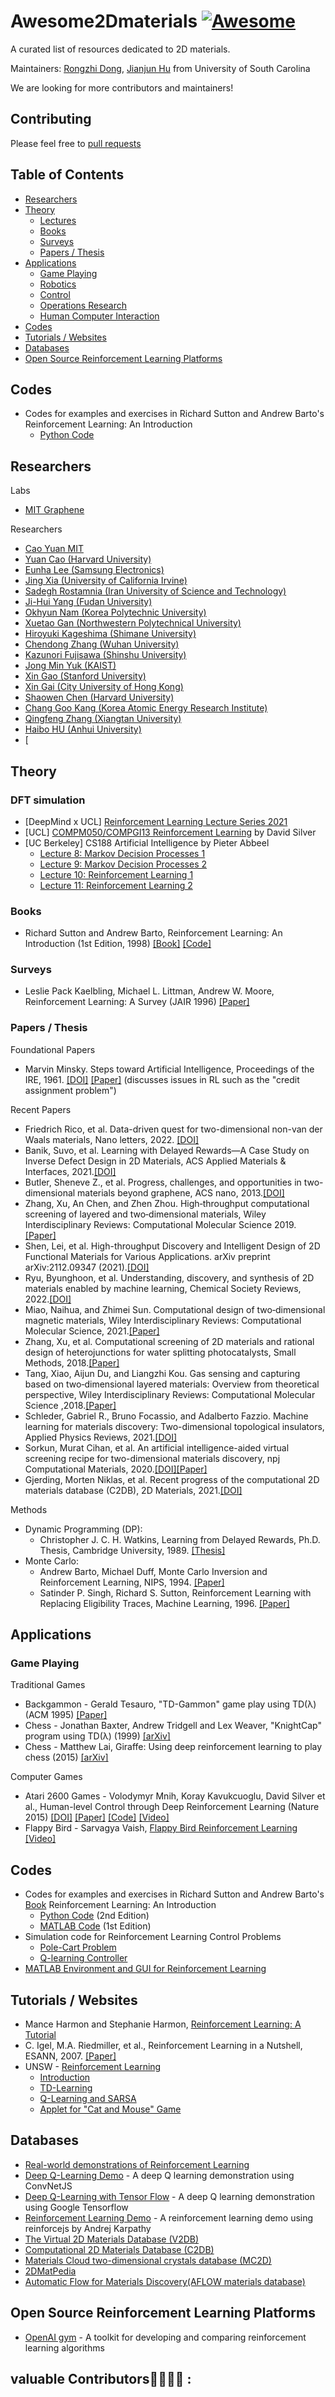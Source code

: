 # Awesome2Dmaterials  [![Awesome](https://cdn.rawgit.com/sindresorhus/awesome/d7305f38d29fed78fa85652e3a63e154dd8e8829/media/badge.svg)](https://github.com/sindresorhus/awesome)

A curated list of resources dedicated to 2D materials.

<!-- We have pages for other topics: [awesome-rnn](https://github.com/kjw0612/awesome-rnn), [awesome-deep-vision](https://github.com/kjw0612/awesome-deep-vision), [awesome-random-forest](https://github.com/kjw0612/awesome-random-forest) -->

Maintainers: [Rongzhi Dong](http://www.cse.sc.edu), [Jianjun Hu](http://www.cse.sc.edu/~jianjunh)  from University of South Carolina

We are looking for more contributors and maintainers!


## Contributing
Please feel free to [pull requests](https://github.com/usccolumbia/awesome2dmaterials/pulls)

## Table of Contents
 - [Researchers](#researchers)
 - [Theory](#theory)
   - [Lectures](#lectures)
   - [Books](#books)
   - [Surveys](#surveys)
   - [Papers / Thesis](#papers--thesis)
 - [Applications](#applications)
   - [Game Playing](#game-playing)
   - [Robotics](#robotics)
   - [Control](#control)
   - [Operations Research](#operations-research)
   - [Human Computer Interaction](#human-computer-interaction)
 - [Codes](#codes)
 - [Tutorials / Websites](#tutorials--websites)
 - [Databases](#Databases)
 - [Open Source Reinforcement Learning Platforms](#open-source-reinforcement-learning-platforms)

## Codes
 - Codes for examples and exercises in Richard Sutton and Andrew Barto's Reinforcement Learning: An Introduction
    - [Python Code](https://github.com/ShangtongZhang/reinforcement-learning-an-introduction)
 
 
 

## Researchers
 Labs
  - [MIT Graphene](https://scholar.google.com/citations?hl=en&user=kJhEIh0AAAAJ&view_op=list_works&sortby=pubdate)

 Researchers
  - [Cao Yuan MIT](https://scholar.google.com/citations?hl=en&user=kJhEIh0AAAAJ&view_op=list_works&sortby=pubdate)
  - [Yuan Cao (Harvard University)](https://scholar.google.com/citations?hl=en&user=kJhEIh0AAAAJ)
  - [Eunha Lee (Samsung Electronics)](https://scholar.google.com/citations?hl=en&user=nXM39mIAAAAJ)
  - [Jing Xia (University of California Irvine)](https://scholar.google.com/citations?hl=en&user=RKVu8e4AAAAJ)
  - [Sadegh Rostamnia (Iran University of Science and Technology)](https://scholar.google.com/citations?hl=en&user=Vj1e8I8AAAAJ)
  - [Ji-Hui Yang (Fudan University)](https://scholar.google.com/citations?hl=en&user=vkdFcR4AAAAJ)
  - [Okhyun Nam (Korea Polytechnic University)](https://scholar.google.com/citations?hl=en&user=S6R0vIIAAAAJ)
  - [Xuetao Gan (Northwestern Polytechnical University)](https://scholar.google.com/citations?hl=en&user=2-zLVxsAAAAJ)
  - [Hiroyuki Kageshima (Shimane University)](https://scholar.google.com/citations?hl=en&user=mGy3EXcAAAAJ)
  - [Chendong Zhang (Wuhan University)](https://scholar.google.com/citations?hl=en&user=c33INQkAAAAJ)
  - [Kazunori Fujisawa (Shinshu University)](https://scholar.google.com/citations?hl=en&user=73t6DNQAAAAJ)
  - [Jong Min Yuk (KAIST)](https://scholar.google.com/citations?hl=en&user=2kkkGbIAAAAJ)
  - [Xin Gao (Stanford University)](https://scholar.google.com/citations?hl=en&user=DmGiNAMAAAAJ)
  - [Xin Gai (City University of Hong Kong)](https://scholar.google.com/citations?hl=en&user=W15RDvEAAAAJ)
  - [Shaowen Chen (Harvard University)](https://scholar.google.com/citations?hl=en&user=2uG0zbIAAAAJ)
  - [Chang Goo Kang (Korea Atomic Energy Research Institute)](https://scholar.google.com/citations?hl=en&user=rU2yUl8AAAAJ)
  - [Qingfeng Zhang (Xiangtan University)](https://scholar.google.com/citations?hl=en&user=XjDbJuQAAAAJ)
  - [Haibo HU (Anhui University)](https://scholar.google.com/citations?hl=en&user=gz_iQekAAAAJ)
  - [


## Theory

### DFT simulation
- [DeepMind x UCL] [Reinforcement Learning Lecture Series 2021](https://deepmind.com/learning-resources/reinforcement-learning-series-2021)
 - [UCL] [COMPM050/COMPGI13 Reinforcement Learning](http://www0.cs.ucl.ac.uk/staff/d.silver/web/Teaching.html) by David Silver
 - [UC Berkeley] CS188 Artificial Intelligence by Pieter Abbeel
   - [Lecture 8: Markov Decision Processes 1](https://www.youtube.com/watch?v=i0o-ui1N35U)
   - [Lecture 9: Markov Decision Processes 2](https://www.youtube.com/watch?v=Csiiv6WGzKM)
   - [Lecture 10: Reinforcement Learning 1](https://www.youtube.com/watch?v=ifma8G7LegE)
   - [Lecture 11: Reinforcement Learning 2](https://www.youtube.com/watch?v=Si1_YTw960c)
 
    

### Books
 - Richard Sutton and Andrew Barto, Reinforcement Learning: An Introduction (1st Edition, 1998) [[Book]](http://incompleteideas.net/book/ebook/the-book.html) [[Code]](http://incompleteideas.net/book/code/code.html)
 


### Surveys
 - Leslie Pack Kaelbling, Michael L. Littman, Andrew W. Moore, Reinforcement Learning: A Survey (JAIR 1996) [[Paper]](https://www.jair.org/index.php/jair/article/download/10166/24110/)
 
### Papers / Thesis
Foundational Papers
 - Marvin Minsky. Steps toward Artificial Intelligence, Proceedings of the IRE, 1961. [[DOI]](https://dx.doi.org/10.1109/JRPROC.1961.287775) [[Paper]](http://staffweb.worc.ac.uk/DrC/Courses%202010-11/Comp%203104/Tutor%20Inputs/Session%209%20Prep/Reading%20material/Minsky60steps.pdf) (discusses issues in RL such as the "credit assignment problem") 


Recent Papers
- Friedrich Rico, et al. Data-driven quest for two-dimensional non-van der Waals materials, Nano letters, 2022. [[DOI]](https://pubs.acs.org/doi/full/10.1021/acs.nanolett.1c03841)
- Banik, Suvo, et al. Learning with Delayed Rewards—A Case Study on Inverse Defect Design in 2D Materials, ACS Applied Materials & Interfaces, 2021.[[DOI]](https://pubs.acs.org/doi/full/10.1021/acsami.1c07545)
- Butler, Sheneve Z., et al. Progress, challenges, and opportunities in two-dimensional materials beyond graphene, ACS nano, 2013.[[DOI]](https://pubs.acs.org/doi/full/10.1021/nn400280c)
- Zhang, Xu, An Chen, and Zhen Zhou. High‐throughput computational screening of layered and two‐dimensional materials, Wiley Interdisciplinary Reviews: Computational Molecular Science 2019.[[Paper]](https://wires.onlinelibrary.wiley.com/doi/pdf/10.1002/wcms.1385)
- Shen, Lei, et al. High-throughput Discovery and Intelligent Design of 2D Functional Materials for Various Applications. arXiv preprint arXiv:2112.09347 (2021).[[DOI]](https://arxiv.org/pdf/2112.09347.pdf)
- Ryu, Byunghoon, et al. Understanding, discovery, and synthesis of 2D materials enabled by machine learning, Chemical Society Reviews, 2022.[[DOI]](https://pubs.rsc.org/en/content/articlelanding/2022/cs/d1cs00503k)
- Miao, Naihua, and Zhimei Sun. Computational design of two‐dimensional magnetic materials, Wiley Interdisciplinary Reviews: Computational Molecular Science, 2021.[[Paper]](https://wires.onlinelibrary.wiley.com/doi/pdf/10.1002/wcms.1545)
- Zhang, Xu, et al. Computational screening of 2D materials and rational design of heterojunctions for water splitting photocatalysts, Small Methods, 2018.[[Paper]](https://onlinelibrary.wiley.com/doi/pdf/10.1002/smtd.2017003590)
- Tang, Xiao, Aijun Du, and Liangzhi Kou. Gas sensing and capturing based on two‐dimensional layered materials: Overview from theoretical perspective, Wiley Interdisciplinary Reviews: Computational Molecular Science ,2018.[[Paper]](https://wires.onlinelibrary.wiley.com/doi/pdf/10.1002/wcms.1361)
- Schleder, Gabriel R., Bruno Focassio, and Adalberto Fazzio. Machine learning for materials discovery: Two-dimensional topological insulators, Applied Physics Reviews, 2021.[[DOI]](https://arxiv.org/pdf/2107.07028.pdf)
- Sorkun, Murat Cihan, et al. An artificial intelligence-aided virtual screening recipe for two-dimensional materials discovery, npj Computational Materials, 2020.[[DOI]](https://doi.org/10.1038/s41524-020-00375-7)[[Paper]](https://www.nature.com/articles/s41524-020-00375-7)
- Gjerding, Morten Niklas, et al. Recent progress of the computational 2D materials database (C2DB), 2D Materials, 2021.[[DOI]](https://iopscience.iop.org/article/10.1088/2053-1583/ac1059/pdf)



  
Methods
 - Dynamic Programming (DP):
   - Christopher J. C. H. Watkins, Learning from Delayed Rewards, Ph.D. Thesis, Cambridge University, 1989. [[Thesis]](https://www.cs.rhul.ac.uk/home/chrisw/new_thesis.pdf)
 - Monte Carlo:
   - Andrew Barto, Michael Duff, Monte Carlo Inversion and Reinforcement Learning, NIPS, 1994. [[Paper]](http://papers.nips.cc/paper/865-monte-carlo-matrix-inversion-and-reinforcement-learning.pdf)
   - Satinder P. Singh, Richard S. Sutton, Reinforcement Learning with Replacing Eligibility Traces, Machine Learning, 1996. [[Paper]](http://www-all.cs.umass.edu/pubs/1995_96/singh_s_ML96.pdf)
 

    

## Applications
### Game Playing
Traditional Games
  - Backgammon - Gerald Tesauro, "TD-Gammon" game play using TD(λ) (ACM 1995) [[Paper]](http://www.bkgm.com/articles/tesauro/tdl.html)
  - Chess - Jonathan Baxter, Andrew Tridgell and Lex Weaver, "KnightCap" program using TD(λ) (1999) [[arXiv]](http://arxiv.org/pdf/cs/9901002v1.pdf)
  - Chess - Matthew Lai, Giraffe: Using deep reinforcement learning to play chess (2015) [[arXiv]](http://arxiv.org/pdf/1509.01549v2.pdf)

Computer Games
  - Atari 2600 Games - Volodymyr Mnih, Koray Kavukcuoglu, David Silver et al., Human-level Control through Deep Reinforcement Learning (Nature 2015) [[DOI]](https://dx.doi.org/doi:10.1038/nature14236) [[Paper]](http://www.readcube.com/articles/10.1038%2Fnature14236?shared_access_token=Lo_2hFdW4MuqEcF3CVBZm9RgN0jAjWel9jnR3ZoTv0P5kedCCNjz3FJ2FhQCgXkApOr3ZSsJAldp-tw3IWgTseRnLpAc9xQq-vTA2Z5Ji9lg16_WvCy4SaOgpK5XXA6ecqo8d8J7l4EJsdjwai53GqKt-7JuioG0r3iV67MQIro74l6IxvmcVNKBgOwiMGi8U0izJStLpmQp6Vmi_8Lw_A%3D%3D) [[Code]](https://sites.google.com/a/deepmind.com/dqn/) [[Video]](https://www.youtube.com/watch?v=iqXKQf2BOSE)
  - Flappy Bird - Sarvagya Vaish, [Flappy Bird Reinforcement Learning](https://github.com/SarvagyaVaish/FlappyBirdRL) [[Video]](https://www.youtube.com/watch?v=xM62SpKAZHU)
  




## Codes
 - Codes for examples and exercises in Richard Sutton and Andrew Barto's [Book](#books) Reinforcement Learning: An Introduction
    - [Python Code](https://github.com/ShangtongZhang/reinforcement-learning-an-introduction) (2nd Edition)
    - [MATLAB Code](https://waxworksmath.com/Authors/N_Z/Sutton/RLAI_1st_Edition/sutton.html) (1st Edition)
 - Simulation code for Reinforcement Learning Control Problems
    - [Pole-Cart Problem](http://pages.cs.wisc.edu/~finton/poledriver.html)
    - [Q-learning Controller](http://pages.cs.wisc.edu/~finton/qcontroller.html)
 - [MATLAB Environment and GUI for Reinforcement Learning](http://www.cs.colostate.edu/~anderson/res/rl/matlabpaper/rl.html)
 
 
 
 
 ## Tutorials / Websites
  - Mance Harmon and Stephanie Harmon, [Reinforcement Learning: A Tutorial](http://old.nbu.bg/cogs/events/2000/Readings/Petrov/rltutorial.pdf)
  - C. Igel, M.A. Riedmiller, et al., Reinforcement Learning in a Nutshell, ESANN, 2007. [[Paper]](http://image.diku.dk/igel/paper/RLiaN.pdf)
  - UNSW - [Reinforcement Learning](http://www.cse.unsw.edu.au/~cs9417ml/RL1/index.html)
    - [Introduction](http://www.cse.unsw.edu.au/~cs9417ml/RL1/introduction.html)
    - [TD-Learning](http://www.cse.unsw.edu.au/~cs9417ml/RL1/tdlearning.html)
    - [Q-Learning and SARSA](http://www.cse.unsw.edu.au/~cs9417ml/RL1/algorithms.html)
    - [Applet for "Cat and Mouse" Game](http://www.cse.unsw.edu.au/~cs9417ml/RL1/applet.html)
  


## Databases
 - [Real-world demonstrations of Reinforcement Learning](http://www.dcsc.tudelft.nl/~robotics/media.html)
 - [Deep Q-Learning Demo](http://cs.stanford.edu/people/karpathy/convnetjs/demo/rldemo.html) - A deep Q learning demonstration using ConvNetJS
 - [Deep Q-Learning with Tensor Flow](https://github.com/nivwusquorum/tensorflow-deepq) - A deep Q learning demonstration using Google Tensorflow
 - [Reinforcement Learning Demo](http://cs.stanford.edu/people/karpathy/reinforcejs/) - A reinforcement learning demo using reinforcejs by Andrej Karpathy
 - [The Virtual 2D Materials Database (V2DB)](https://github.com/mcsorkun/V2DB)
 - [Computational 2D Materials Database (C2DB)](https://cmrdb.fysik.dtu.dk/c2db/)
 - [Materials Cloud two-dimensional crystals database (MC2D)](https://www.materialscloud.org/discover/mc2d/dashboard/ptable)
 - [2DMatPedia](http://www.2dmatpedia.org/)
 - [Automatic Flow for Materials Discovery(AFLOW materials database)](http://www.aflowlib.org/)



## Open Source Reinforcement Learning Platforms
- [OpenAI gym](https://github.com/openai/gym) - A toolkit for developing and comparing reinforcement learning algorithms


## valuable Contributors👩‍💻👨‍💻 :

<p align="center"><a href="">
  <img src="" />
</a></p>
